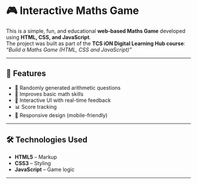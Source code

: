 # 🎮 Interactive Maths Game

This is a simple, fun, and educational **web-based Maths Game** developed using **HTML, CSS, and JavaScript**.  
The project was built as part of the **TCS iON Digital Learning Hub course**:  
*“Build a Maths Game (HTML, CSS and JavaScript)”*

---

## 🚀 Features

- 🔢 Randomly generated arithmetic questions  
- 🧠 Improves basic math skills  
- 🎯 Interactive UI with real-time feedback  
- 📊 Score tracking  
- 📱 Responsive design (mobile-friendly)

---

## 🛠️ Technologies Used

- **HTML5** – Markup  
- **CSS3** – Styling  
- **JavaScript** – Game logic

---


